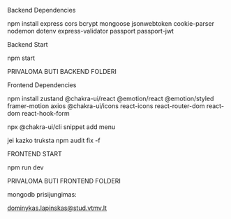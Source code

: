 Backend Dependencies

npm install express cors bcrypt mongoose jsonwebtoken cookie-parser nodemon dotenv express-validator passport passport-jwt

Backend Start

npm start

PRIVALOMA BUTI BACKEND FOLDERI

Frontend Dependencies

npm install zustand @chakra-ui/react @emotion/react @emotion/styled framer-motion axios @chakra-ui/icons react-icons react-router-dom react-dom react-hook-form

npx @chakra-ui/cli snippet add menu

jei kazko truksta
npm audit fix -f

FRONTEND START

npm run dev

PRIVALOMA BUTI FRONTEND FOLDERI


mongodb prisijungimas:

dominykas.lapinskas@stud.vtmv.lt

